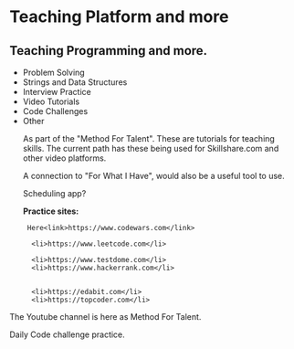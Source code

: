 
  <h1>Teaching Platform and more </h1>
<h2>Teaching Programming and more.</h2>
  <ul>
<li>Problem Solving</li>
<li>Strings and Data Structures</li>
 <li>Interview Practice</li>
    <li>Video Tutorials</li>    
<li>Code Challenges</li>
    
   
<li>Other</li>

    
    
  <p>As part of the "Method For Talent". 
These are tutorials for teaching skills. 
The current path has these being used for Skillshare.com and other video platforms.</p>  
  <p> A connection to "For What I Have", would also be a useful tool to use. </p> 
  <p> Scheduling app?</p>

<b>Practice sites:</b>




     Here<link>https://www.codewars.com</link>

      <li>https://www.leetcode.com</li>

      <li>https://www.testdome.com</li>
      <li>https://www.hackerrank.com</li>
      
      
      <li>https://edabit.com</li>
      <li>https://topcoder.com</li>

  
  </ul>
  <p>The Youtube channel is here as Method For Talent.</p>
  <p>Daily Code challenge practice. </p>

